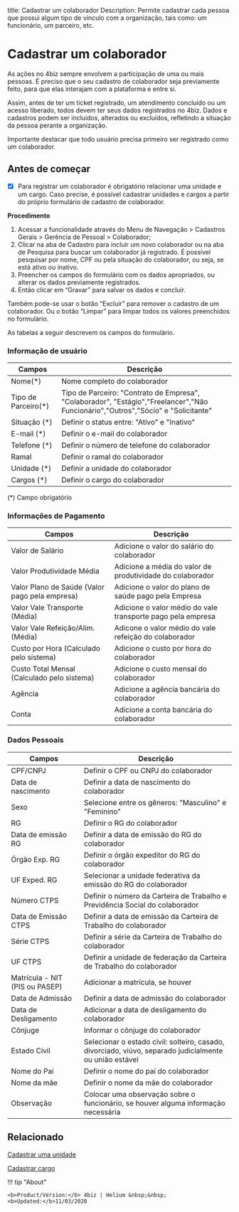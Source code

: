 title: Cadastrar um colaborador
Description: Permite cadastrar cada pessoa que possui algum tipo de vínculo com a organização, tais como: um funcionário, um parceiro, etc.

# Cadastrar um colaborador

As ações no 4biz sempre envolvem a participação de uma ou mais pessoas. É preciso que o seu cadastro de colaborador seja previamente feito, para que elas interajam com a plataforma e entre si.

Assim, antes de ter um ticket registrado, um atendimento concluído ou um acesso liberado, todos devem ter seus dados registrados no 4biz. Dados e cadastros podem ser incluídos, alterados ou excluídos, refletindo a situação da pessoa perante a organização.

Importante destacar que todo usuário precisa primeiro ser registrado como um colaborador.


## Antes de começar

- [X] Para registrar um colaborador é obrigatório relacionar uma unidade e um cargo. Caso precise, é possível cadastrar unidades e cargos a partir do próprio formulário de cadastro de colaborador. 

**Procedimento**

1.	Acessar a funcionalidade através do Menu de Navegação > Cadastros Gerais > Gerência de Pessoal > Colaborador;
2.	Clicar na aba de Cadastro para incluir um novo colaborador ou na aba de Pesquisa para buscar um colaborador já registrado. É possível pesquisar por nome, CPF ou pela situação do colaborador, ou seja, se está ativo ou inativo.
3.	Preencher os campos do formulário com os dados apropriados, ou alterar os dados previamente registrados.
4.	Então clicar em “Gravar” para salvar os dados e concluir.

Também pode-se usar o botão “Excluir” para remover o cadastro de um colaborador. Ou o botão “Limpar” para limpar todos os valores preenchidos no formulário.

As tabelas a seguir descrevem os campos do formulário.


### Informação de usuário

|Campos|Descrição|
|-|-|
|Nome(\*)|Nome completo do colaborador|
|Tipo de Parceiro(\*)|Tipo de Parceiro: "Contrato de Empresa", "Colaborador", "Estágio","Freelancer","Não Funcionário","Outros","Sócio" e "Solicitante"|
|Situação (\*)|Definir o status entre: "Ativo" e "Inativo"|
|E-mail (\*)|Definir o e-mail do colaborador|
|Telefone (\*)|Definir o número de telefone do colaborador|
|Ramal|Definir o ramal do colaborador|
|Unidade (\*)|Definir a unidade do colaborador|
|Cargos (\*)|Definir o cargo do colaborador|

(*) Campo obrigatório

### Informações de Pagamento

|Campos|Descrição|
|-|-|
|Valor de Salário|Adicione o valor do salário do colaborador|
|Valor Produtividade Média|Adicione a média do valor de produtividade do colaborador|
|Valor Plano de Saúde (Valor pago pela empresa)|Adicione o valor do plano de saúde pago pela Empresa|
|Valor Vale Transporte (Média)|Adicione o valor médio do vale transporte pago pela empresa|
|Valor Vale Refeição/Alim.(Média)|Adicone o valor médio do vale refeição do colaborador|
|Custo por Hora (Calculado pelo sistema)|Adicione o custo por hora do colaborador|
|Custo Total Mensal (Calculado pelo sistema)|Adicione o custo mensal do colaborador|
|Agência|Adicione a agência bancária do colaborador|
|Conta|Adicione a conta bancária do colaborador|

### Dados Pessoais

|Campos|Descrição|
|-|-|
|CPF/CNPJ|Definir o CPF ou CNPJ do colaborador|
|Data de nascimento|Definir a data de nascimento do colaborador|
|Sexo|Selecione entre os gêneros: "Masculino" e "Feminino"|
|RG|Definir o RG do colaborador|
|Data de emissão RG|Definir a data de emissão do RG do colaborador|
|Órgão Exp. RG|Definir o órgão expeditor do RG do colaborador|
|UF Exped. RG|Selecionar a unidade federativa da emissão do RG do colaborador|
|Número CTPS|Definir o número da Carteira de Trabalho e Previdência Social do colaborador|
|Data de Emissão CTPS|Definir a data de emissão da Carteira de Trabalho do colaborador|
|Série CTPS|Definir a série da Carteira de Trabalho do colaborador|
|UF CTPS|Definir a unidade de federação da Carteira de Trabalho do colaborador|
|Matrícula - NIT (PIS ou PASEP)|Adicionar a matrícula, se houver|
|Data de Admissão|Definir a data de admissão do colaborador|
|Data de Desligamento|Adicionar a data de desligamento do colaborador|
|Cônjuge|Informar o cônjuge do colaborador|
|Estado Civil|Selecionar o estado civil: solteiro, casado, divorciado, viúvo, separado judicialmente ou união estável|
|Nome do Pai|Definir o nome do pai do colaborador|
|Nome da mãe|Definir o nome da mãe do colaborador|
|Observação|Colocar uma observação sobre o funcionário, se houver alguma informação necessária|



Relacionado
-------

[Cadastrar uma unidade](/pt-br/4biz-helium/platform-administration/region-and-language/register-unit.html)

[Cadastrar cargo](/pt-br/4biz-helium/initial-settings/access-settings/user/position.html)

!!! tip "About"

    <b>Product/Version:</b> 4biz | Helium &nbsp;&nbsp;
    <b>Updated:</b>11/03/2020
